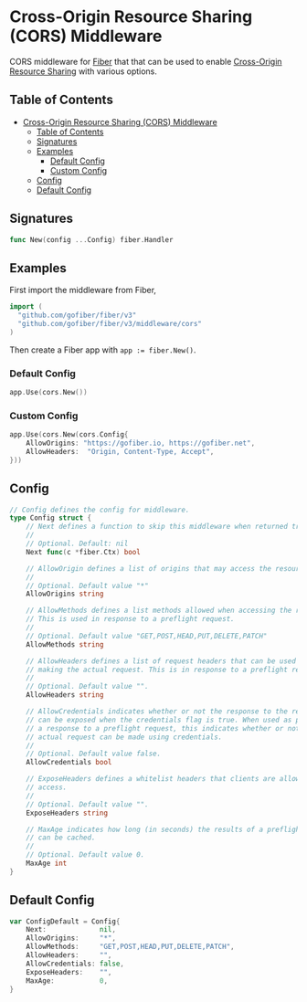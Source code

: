 # Cross-Origin Resource Sharing (CORS) Middleware

CORS middleware for [Fiber](https://github.com/gofiber/fiber) that that can be used to enable [Cross-Origin Resource Sharing](https://developer.mozilla.org/en-US/docs/Web/HTTP/CORS) with various options.

## Table of Contents

- [Cross-Origin Resource Sharing (CORS) Middleware](#cross-origin-resource-sharing-cors-middleware)
  - [Table of Contents](#table-of-contents)
  - [Signatures](#signatures)
  - [Examples](#examples)
    - [Default Config](#default-config)
    - [Custom Config](#custom-config)
  - [Config](#config)
  - [Default Config](#default-config-1)

## Signatures

```go
func New(config ...Config) fiber.Handler
```

## Examples

First import the middleware from Fiber,

```go
import (
  "github.com/gofiber/fiber/v3"
  "github.com/gofiber/fiber/v3/middleware/cors"
)
```

Then create a Fiber app with `app := fiber.New()`.

### Default Config

```go
app.Use(cors.New())
```

### Custom Config

```go
app.Use(cors.New(cors.Config{
	AllowOrigins: "https://gofiber.io, https://gofiber.net",
	AllowHeaders:  "Origin, Content-Type, Accept",
}))
```

## Config

```go
// Config defines the config for middleware.
type Config struct {
	// Next defines a function to skip this middleware when returned true.
	//
	// Optional. Default: nil
	Next func(c *fiber.Ctx) bool

	// AllowOrigin defines a list of origins that may access the resource.
	//
	// Optional. Default value "*"
	AllowOrigins string

	// AllowMethods defines a list methods allowed when accessing the resource.
	// This is used in response to a preflight request.
	//
	// Optional. Default value "GET,POST,HEAD,PUT,DELETE,PATCH"
	AllowMethods string

	// AllowHeaders defines a list of request headers that can be used when
	// making the actual request. This is in response to a preflight request.
	//
	// Optional. Default value "".
	AllowHeaders string

	// AllowCredentials indicates whether or not the response to the request
	// can be exposed when the credentials flag is true. When used as part of
	// a response to a preflight request, this indicates whether or not the
	// actual request can be made using credentials.
	//
	// Optional. Default value false.
	AllowCredentials bool

	// ExposeHeaders defines a whitelist headers that clients are allowed to
	// access.
	//
	// Optional. Default value "".
	ExposeHeaders string

	// MaxAge indicates how long (in seconds) the results of a preflight request
	// can be cached.
	//
	// Optional. Default value 0.
	MaxAge int
}
```

## Default Config

```go
var ConfigDefault = Config{
	Next:             nil,
	AllowOrigins:     "*",
	AllowMethods:     "GET,POST,HEAD,PUT,DELETE,PATCH",
	AllowHeaders:     "",
	AllowCredentials: false,
	ExposeHeaders:    "",
	MaxAge:           0,
}
```
